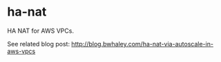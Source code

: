 ha-nat
======

HA NAT for AWS VPCs. 

See related blog post: http://blog.bwhaley.com/ha-nat-via-autoscale-in-aws-vpcs
